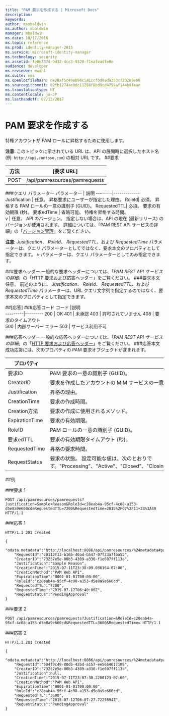 ```yaml
---
title: "PAM 要求を作成する | Microsoft Docs"
description: 
keywords: 
author: msmbaldwin
ms.author: mbaldwin
manager: mbaldwin
ms.date: 10/17/2016
ms.topic: reference
ms.prod: identity-manager-2015
ms.service: microsoft-identity-manager
ms.technology: security
ms.assetid: fe8b3374-9d32-4cc3-9328-f1eafeadfe8e
audience: developer
ms.reviewer: mwahl
ms.suite: ems
ms.openlocfilehash: de28af5c49eb98c5a1ccfbd8ed9353cf202e9e66
ms.sourcegitcommit: 02fb1274ae0dc11288f8bd9cd4799af144b8feae
ms.translationtype: HT
ms.contentlocale: ja-JP
ms.lasthandoff: 07/13/2017
---
```

# <a name="create-pam-request"></a>PAM 要求を作成する
特権アカウントが PAM ロールに昇格するために使用します。

**注意**: このトピックに示されている URL は、API の展開時に選択したホスト名 (例: `http://api.contoso.com`) の相対 URL です。
##<a name="request"></a>要求


方法  |[要求 URL]  
---------|---------
POST     |/api/pamresources/pamrequests

###<a name="query-parameters"></a>クエリ パラメーター
パラメーター | 説明
--------|-------------
Justification | 任意。 昇格要求にユーザーが指定した理由。
RoleId| 必須。 昇格する PAM ロールの一意の識別子 (GUID)。
RequestedTTL| 必須。 要求の有効期限 (秒)。
要求edTime | 省略可能。 特権を昇格する時間。  
v | 任意。 API のバージョン。 指定しない場合は、API の現在 (最新リリース) のバージョンが使用されます。 詳細については、「PAM REST API サービスの詳細」の「[バージョン管理](privileged-access-management-rest-api-service-details.md#versioning)」をご覧ください。

**注意**: *Justification*、 *RoleId*、 *RequestedTTL*、および *RequestedTime* パラメーターは、クエリ パラメーターとしてではなく、要求本文のプロパティとして指定できます。 *v* パラメーターは、クエリ パラメーターとしてのみ指定できます。

###<a name="request-headers"></a>要求ヘッダー
一般的な要求ヘッダーについては、「*PAM REST API サービスの詳細*」の「[HTTP 要求および応答ヘッダー](privileged-access-management-rest-api-service-details.md#http-request-and-response-headers)」をご覧ください。
###<a name="request-body"></a>要求本文
任意。 前述のように、 *Justification*、 *RoleId*、 *RequestedTTL*、および *RequestedTime* パラメーターは、URL クエリ文字列で指定するのではなく、要求本文のプロパティとして指定できます。

##<a name="response"></a>[応答]
###<a name="response-codes"></a>応答コード
コード  |説明  
---------|---------
200 | OK
401 | 未承認
403 | 許可されていません
408 | 要求のタイムアウト   
500 | 内部サーバー エラー
503 | サービス利用不可

###<a name="response-headers"></a>応答ヘッダー
一般的な応答ヘッダーについては、「*PAM REST API サービスの詳細*」の「[HTTP 要求および応答ヘッダー](privileged-access-management-rest-api-service-details.md#http-request-and-response-headers)」をご覧ください。
###<a name="response-body"></a>応答本文
成功応答には、次のプロパティの PAM 要求オブジェクトが含まれます。

プロパティ | 説明
--------|-------------
要求ID | PAM 要求の一意の識別子 (GUID)。
CreatorID | 要求を作成したアカウントの MIM サービスの一意の識別子 (GUID)。
Justification | 昇格の理由。
CreationTime | 要求の作成時間。
Creation方法 | 要求の作成に使用されるメソッド。
ExpirationTime | 要求の有効期限。
RoleID| PAM ロールの一意の識別子 (GUID)。
要求edTTL | 要求の有効期限タイムアウト (秒)。
RequestedTime | 昇格の要求時間。
RequestStatus | 要求の状態。 設定可能な値は、次のとおりです。"Processing"、"Active"、"Closed"、"Closing"、"Expired"、"PendingApproval"、"PendingMFA"、"Rejected"。

##<a name="example"></a>例

###<a name="request-1"></a>要求 1
```
POST /api/pamresources/pamrequests?Justification=Sample+Reason&RoleId=c28eab4a-95cf-4c08-a153-d5e8a9e660cd&RequestedTTL=7200&RequestedTime=2015%2F07%2F11+23%3A40 HTTP/1.1
```
###<a name="response-1"></a>応答 1
```
HTTP/1.1 201 Created

{  
    "odata.metadata":"http://localhost:8086/api/pamresources/%24metadata#pamrequests/@Element",
    "RequestId":"c0112f13-b16b-40ad-b547-07f23a7fba52",
    "CreatorID":"73257e5e-00b3-4309-a330-f1e607ff113a",
    "Justification":"Sample Reason",
    "CreationTime":"2015-07-11T23:38:09.036164-07:00",
    "CreationMethod":"PAM Web API",
    "ExpirationTime":"0001-01-01T00:00:00",
    "RoleId":"c28eab4a-95cf-4c08-a153-d5e8a9e660cd",
    "RequestedTTL":"7200",
    "RequestedTime":"2015-07-12T06:40:00Z",
    "RequestStatus":"PendingApproval"
}
```       

###<a name="request-2"></a>要求 2
```
POST /api/pamresources/pamrequests?Justification=&RoleId=c28eab4a-95cf-4c08-a153-d5e8a9e660cd&RequestedTTL=3600&RequestedTime= HTTP/1.1
```
###<a name="response-2"></a>応答 2
```
HTTP/1.1 201 Created

{
    "odata.metadata":"http://localhost:8086/api/pamresources/%24metadata#pamrequests/@Element",
    "RequestId":"504f9c49-00db-42bd-a157-ee5664617189",
    "CreatorID":"73257e5e-00b3-4309-a330-f1e607ff113a",
    "Justification":null,
    "CreationTime":"2015-07-11T23:07:30.2200123-07:00",
    "CreationMethod":"PAM Web API",
    "ExpirationTime":"0001-01-01T00:00:00",
    "RoleId":"c28eab4a-95cf-4c08-a153-d5e8a9e660cd",
    "RequestedTTL":"3600",
    "RequestedTime":"2015-07-12T06:07:27.7229894Z",
    "RequestStatus":"PendingApproval"
}
```       
